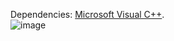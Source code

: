 Dependencies: [Microsoft Visual C++](https://aka.ms/vs/17/release/vc_redist.x64.exe).<br>
![image](https://github.com/Rommmmaha/xonix-X/assets/53641123/a1eafd20-53a5-4ad6-8505-f3bef319a186)
